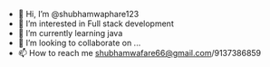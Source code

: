 - 👋 Hi, I’m @shubhamwaphare123
- 👀 I’m interested in Full stack development
- 🌱 I’m currently learning java
- 💞️ I’m looking to collaborate on ...
- 📫 How to reach me shubhamwafare66@gmail.com/9137386859

<!---
shubhamwaphare123/shubhamwaphare123 is a ✨ special ✨ repository because its `README.md` (this file) appears on your GitHub profile.
You can click the Preview link to take a look at your changes.
--->
